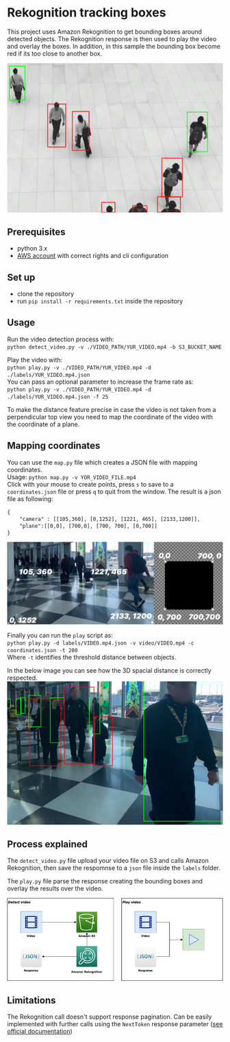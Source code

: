 # Rekognition tracking boxes

This project uses Amazon Rekognition to get bounding boxes around detected objects.
The Rekognition response is then used to play the video and overlay the boxes.
In addition, in this sample the bounding box become red if its too close to another box.

![Process Architecture](assets/video_sample.png)

## Prerequisites 
 - python 3.x
 - [AWS account](https://aws.amazon.com/resources/create-account/) with correct rights and cli configuration
 
## Set up
 - clone the repository
 - run `pip install -r requirements.txt` inside the repository

## Usage
Run the video detection process with:  
`python detect_video.py -v ./VIDEO_PATH/YUR_VIDEO.mp4 -b S3_BUCKET_NAME`

Play the video with:  
`python play.py -v ./VIDEO_PATH/YUR_VIDEO.mp4 -d ./labels/YUR_VIDEO.mp4.json`  
You can pass an optional parameter to increase the frame rate as:  
`python play.py -v ./VIDEO_PATH/YUR_VIDEO.mp4 -d ./labels/YUR_VIDEO.mp4.json -f 25`

To make the distance feature precise in case the video is not taken from a perpendicular top view you need to map the coordinate of the video with the coordinate of a plane.

## Mapping coordinates
You can use the `map.py` file which creates a JSON file with mapping coordinates.  
Usage: `python map.py -v YOR_VIDEO_FILE.mp4`  
Click with your mouse to create points, press `s` to save to a `coordinates.json` file or  press `q` to quit from the window.
The result is a json file as following:
```
{
    "camera" : [[105,360], [0,1252], [1221, 465], [2133,1200]],
    "plane":[[0,0], [700,0], [700, 700], [0,700]]
}
```
![Process Architecture](assets/mapping.png)

Finally you can run the `play` script as:  
`python play.py -d labels/VIDEO.mp4.json -v video/VIDEO.mp4 -c coordinates.json -t 200`  
Where `-t` identifies the threshold distance between objects.

In the below image you can see how the 3D spacial distance is correctly respected.
![Sample video](assets/video_sample3d.png)



## Process explained
The `detect_video.py` file upload your video file on S3 and calls Amazon Rekognition, then save the respomnse to a `json` file inside the `labels` folder.

The `play.py` file parse the response creating the bounding boxes and overlay the results over the video.

![Process Architecture](assets/detect_play.png)

## Limitations

The Rekognition call doesn't support response pagination. Can be easily implemented with further calls using the `NextToken` response parameter ([see official documentation](https://boto3.amazonaws.com/v1/documentation/api/latest/reference/services/rekognition.html#Rekognition.Client.get_label_detection))
